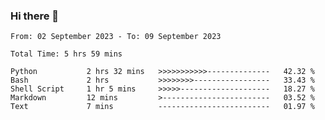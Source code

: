 ### Hi there 👋

<!--
**ututono/ututono** is a ✨ _special_ ✨ repository because its `README.md` (this file) appears on your GitHub profile.

Here are some ideas to get you started:

- 🔭 I’m currently working on ...
- 🌱 I’m currently learning ...
- 👯 I’m looking to collaborate on ...
- 🤔 I’m looking for help with ...
- 💬 Ask me about ...
- 📫 How to reach me: ...
- 😄 Pronouns: ...
- ⚡ Fun fact: ...
-->



<!--START_SECTION:waka-->

```text
From: 02 September 2023 - To: 09 September 2023

Total Time: 5 hrs 59 mins

Python           2 hrs 32 mins   >>>>>>>>>>>--------------   42.32 %
Bash             2 hrs           >>>>>>>>-----------------   33.43 %
Shell Script     1 hr 5 mins     >>>>>--------------------   18.27 %
Markdown         12 mins         >------------------------   03.52 %
Text             7 mins          -------------------------   01.97 %
```

<!--END_SECTION:waka-->
